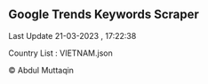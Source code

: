 

## Google Trends Keywords Scraper 
 
Last Update 21-03-2023 , 17:22:38

Country List :
VIETNAM.json



© Abdul Muttaqin 
